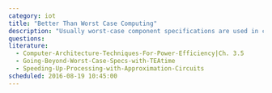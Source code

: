 ```yaml
---
category: iot
title: "Better Than Worst Case Computing"
description: "Usually worst-case component specifications are used in component design. Given that most systems operate under typical operating conditions therefore implies a significant performance cost."
questions:
literature:
  - Computer-Architecture-Techniques-For-Power-Efficiency|Ch. 3.5
  - Going-Beyond-Worst-Case-Specs-with-TEAtime
  - Speeding-Up-Processing-with-Approximation-Circuits
scheduled: 2016-08-19 10:45:00
---
```

